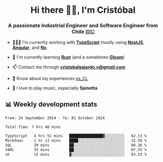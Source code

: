 <h1 align="center">Hi there ✌🏻, I'm Cristóbal</h1>
<h3 align="center">A passionate Industrial Engineer and Software Engineer from Chile 🇨🇱</h3>

- 🧑🏻‍💻 I’m currently working with **[TypeScript](https://www.typescriptlang.org)** mostly using **[NestJS](https://nestjs.com)**, **[Angular](https://angular.io)**, and **[Nx](https://nx.dev)**.

- 🌱 I'm currently learning **[Rust](https://www.rust-lang.org)** (and a sometimes **[Gleam](https://gleam.run/)**)

- 📫 Contact me through **cristobalgajardo.v@gmail.com**

- 📄 Know about my experiences [es_CL](https://bit.ly/cv-cristobal-gajardo)

- 🎸 I love to play music, especially **Spinetta**

## 📊 Weekly development stats

<!--START_SECTION:waka-->

```txt
From: 24 September 2024 - To: 01 October 2024

Total Time: 7 hrs 48 mins

TypeScript   4 hrs 51 mins   ███████████████▓░░░░░░░░░   62.13 %
Markdown     1 hr 13 mins    ████░░░░░░░░░░░░░░░░░░░░░   15.56 %
SQL          39 mins         ██░░░░░░░░░░░░░░░░░░░░░░░   08.36 %
YAML         35 mins         ██░░░░░░░░░░░░░░░░░░░░░░░   07.55 %
sh           15 mins         ▓░░░░░░░░░░░░░░░░░░░░░░░░   03.33 %
```

<!--END_SECTION:waka-->

